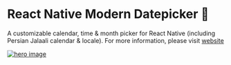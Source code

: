 # React Native Modern Datepicker 📆

A customizable calendar, time & month picker for React Native (including Persian Jalaali calendar & locale). For more information, please visit [website](https://react-native-modern-datepicker.surge.sh)

<a href="https://react-native-modern-datepicker.surge.sh">
	<img src="http://tehranreact.ir/public/react-native-modern-datepicker.jpg" alt="hero image" />
</a>

